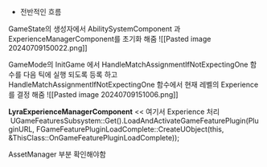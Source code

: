 
- 전반적인 흐름

GameState의 생성자에서 AbilitySystemComponent 과 ExperienceManagerComponent를 초기화 해줌 
![[Pasted image 20240709150022.png]]

GameMode의 InitGame 에서 HandleMatchAssignmentIfNotExpectingOne 함수를 다음 틱에 실행 되도록 등록 하고 HandleMatchAssignmentIfNotExpectingOne 함수에서 
현재 레벨의 Experience를 결정 해줌 
![[Pasted image 20240709151006.png]]

**LyraExperienceManagerComponent** << 여기서 Experience 처리
       UGameFeaturesSubsystem::Get().LoadAndActivateGameFeaturePlugin(PluginURL, FGameFeaturePluginLoadComplete::CreateUObject(this, &ThisClass::OnGameFeaturePluginLoadComplete));

AssetManager 부분 확인해야함


